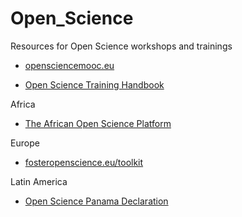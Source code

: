 # Open_Science
Resources for Open Science workshops and trainings


- [opensciencemooc.eu](https://opensciencemooc.eu/)

- [Open Science Training Handbook](https://open-science-training-handbook.gitbook.io/book/)


Africa
- [The African Open Science Platform](https://zenodo.org/record/1407488#.W-8PDXpKjOS)

Europe
- [fosteropenscience.eu/toolkit](https://www.fosteropenscience.eu/toolkit)

Latin America
- [Open Science Panama Declaration](http://openaccessweek.org/profiles/blogs/open-scicence-panama-declaration-latin-america-going-beyond-open)
